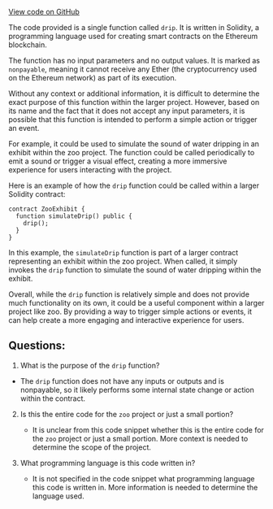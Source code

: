 [View code on GitHub](zoo-labs/zoo/blob/master/core/src/constants/abis/faucet.json)

The code provided is a single function called `drip`. It is written in Solidity, a programming language used for creating smart contracts on the Ethereum blockchain. 

The function has no input parameters and no output values. It is marked as `nonpayable`, meaning it cannot receive any Ether (the cryptocurrency used on the Ethereum network) as part of its execution. 

Without any context or additional information, it is difficult to determine the exact purpose of this function within the larger project. However, based on its name and the fact that it does not accept any input parameters, it is possible that this function is intended to perform a simple action or trigger an event. 

For example, it could be used to simulate the sound of water dripping in an exhibit within the zoo project. The function could be called periodically to emit a sound or trigger a visual effect, creating a more immersive experience for users interacting with the project. 

Here is an example of how the `drip` function could be called within a larger Solidity contract:

```
contract ZooExhibit {
  function simulateDrip() public {
    drip();
  }
}
```

In this example, the `simulateDrip` function is part of a larger contract representing an exhibit within the zoo project. When called, it simply invokes the `drip` function to simulate the sound of water dripping within the exhibit. 

Overall, while the `drip` function is relatively simple and does not provide much functionality on its own, it could be a useful component within a larger project like zoo. By providing a way to trigger simple actions or events, it can help create a more engaging and interactive experience for users.
## Questions: 
 1. What is the purpose of the `drip` function?
   - The `drip` function does not have any inputs or outputs and is nonpayable, so it likely performs some internal state change or action within the contract.

2. Is this the entire code for the `zoo` project or just a small portion?
   - It is unclear from this code snippet whether this is the entire code for the `zoo` project or just a small portion. More context is needed to determine the scope of the project.

3. What programming language is this code written in?
   - It is not specified in the code snippet what programming language this code is written in. More information is needed to determine the language used.